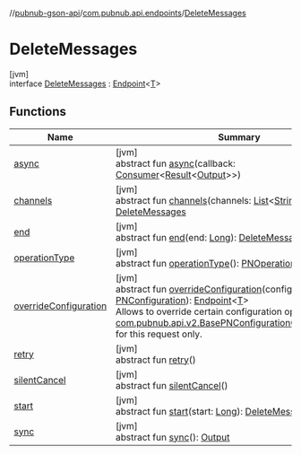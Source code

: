 //[pubnub-gson-api](../../../index.md)/[com.pubnub.api.endpoints](../index.md)/[DeleteMessages](index.md)

# DeleteMessages

[jvm]\
interface [DeleteMessages](index.md) : [Endpoint](../-endpoint/index.md)&lt;[T](../-endpoint/index.md)&gt;

## Functions

| Name | Summary |
|---|---|
| [async](../../com.pubnub.api.endpoints.access.builder/-grant-token-entities-builder/index.md#1418965989%2FFunctions%2F126356644) | [jvm]<br>abstract fun [async](../../com.pubnub.api.endpoints.access.builder/-grant-token-entities-builder/index.md#1418965989%2FFunctions%2F126356644)(callback: [Consumer](https://docs.oracle.com/javase/8/docs/api/java/util/function/Consumer.html)&lt;[Result](../../../../../pubnub-core/pubnub-core-api/pubnub-core-api/com.pubnub.api.v2.callbacks/-result/index.md)&lt;[Output](../../../../../pubnub-core/pubnub-core-api/com.pubnub.api.endpoints.remoteaction/-remote-action/index.md)&gt;&gt;) |
| [channels](channels.md) | [jvm]<br>abstract fun [channels](channels.md)(channels: [List](https://docs.oracle.com/javase/8/docs/api/java/util/List.html)&lt;[String](https://docs.oracle.com/javase/8/docs/api/java/lang/String.html)&gt;): [DeleteMessages](index.md) |
| [end](end.md) | [jvm]<br>abstract fun [end](end.md)(end: [Long](https://docs.oracle.com/javase/8/docs/api/java/lang/Long.html)): [DeleteMessages](index.md) |
| [operationType](../../com.pubnub.api.endpoints.access.builder/-grant-token-entities-builder/index.md#1414065386%2FFunctions%2F126356644) | [jvm]<br>abstract fun [operationType](../../com.pubnub.api.endpoints.access.builder/-grant-token-entities-builder/index.md#1414065386%2FFunctions%2F126356644)(): [PNOperationType](../../../../../pubnub-core/pubnub-core-api/pubnub-core-api/com.pubnub.api.enums/-p-n-operation-type/index.md) |
| [overrideConfiguration](../-endpoint/override-configuration.md) | [jvm]<br>abstract fun [overrideConfiguration](../-endpoint/override-configuration.md)(configuration: [PNConfiguration](../../com.pubnub.api.v2/-p-n-configuration/index.md)): [Endpoint](../-endpoint/index.md)&lt;[T](../-endpoint/index.md)&gt;<br>Allows to override certain configuration options (see [com.pubnub.api.v2.BasePNConfigurationOverride.Builder](../../../../../pubnub-core/pubnub-core-api/pubnub-core-api/com.pubnub.api.v2/-base-p-n-configuration-override/-builder/index.md)) for this request only. |
| [retry](../../com.pubnub.api.endpoints.access.builder/-grant-token-entities-builder/index.md#2020801116%2FFunctions%2F126356644) | [jvm]<br>abstract fun [retry](../../com.pubnub.api.endpoints.access.builder/-grant-token-entities-builder/index.md#2020801116%2FFunctions%2F126356644)() |
| [silentCancel](../../com.pubnub.api.endpoints.access.builder/-grant-token-entities-builder/index.md#-675955969%2FFunctions%2F126356644) | [jvm]<br>abstract fun [silentCancel](../../com.pubnub.api.endpoints.access.builder/-grant-token-entities-builder/index.md#-675955969%2FFunctions%2F126356644)() |
| [start](start.md) | [jvm]<br>abstract fun [start](start.md)(start: [Long](https://docs.oracle.com/javase/8/docs/api/java/lang/Long.html)): [DeleteMessages](index.md) |
| [sync](../../com.pubnub.api.endpoints.access.builder/-grant-token-entities-builder/index.md#40193115%2FFunctions%2F126356644) | [jvm]<br>abstract fun [sync](../../com.pubnub.api.endpoints.access.builder/-grant-token-entities-builder/index.md#40193115%2FFunctions%2F126356644)(): [Output](../../../../../pubnub-core/pubnub-core-api/com.pubnub.api.endpoints.remoteaction/-remote-action/index.md) |
